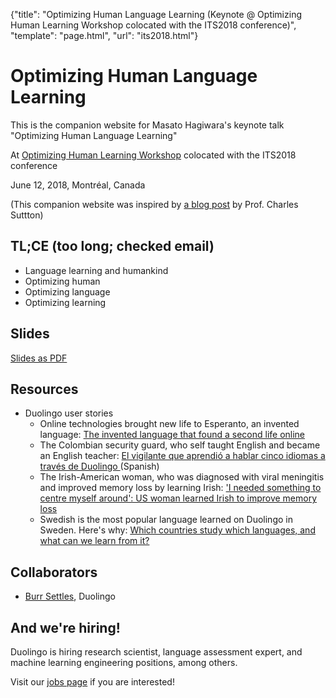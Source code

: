 {"title": "Optimizing Human Language Learning (Keynote @ Optimizing Human Learning Workshop colocated with the ITS2018 conference)", "template": "page.html", "url": "its2018.html"}

# Optimizing Human Language Learning

This is the companion website for Masato Hagiwara's keynote talk "Optimizing Human Language Learning"  

At [Optimizing Human Learning Workshop](https://humanlearn.io/) colocated with the ITS2018 conference

June 12, 2018, Montréal, Canada

(This companion website was inspired by [a blog post](http://www.theexclusive.org/2016/12/on-creating-companion-web-site-for-talks.html) by Prof. Charles Suttton)

## TL;CE (too long; checked email)

- Language learning and humankind
- Optimizing human
- Optimizing language
- Optimizing learning 

## Slides

[Slides as PDF](/files/201806_OptimizingHumanLearning_Hagiwara.pdf)

## Resources

- Duolingo user stories
	- Online technologies brought new life to Esperanto, an invented language: [The invented language that found a second life online](http://www.bbc.com/future/story/20180110-the-invented-language-that-found-a-second-life-online)
	- The Colombian security guard, who self taught English and became an English teacher: [El vigilante que aprendió a hablar cinco idiomas a través de Duolingo
](https://www.semana.com/educacion/articulo/el-vigilante-de-seguridad-que-aprendio-a-hablar-cinco-idiomas-a-traves-de-duolingo-y-aplicaciones/518081) (Spanish)   
	- The Irish-American woman, who was diagnosed with viral meningitis and improved memory loss by learning Irish:  ['I needed something to centre myself around': US woman learned Irish to improve memory loss](
http://www.thejournal.ie/us-woman-learning-irish-3349879-Apr2017/)
	- Swedish is the most popular language learned on Duolingo in Sweden. Here's why: [Which countries study which languages, and what can we learn from it?](http://making.duolingo.com/which-countries-study-which-languages-and-what-can-we-learn-from-it)

## Collaborators

- [Burr Settles](http://burrsettles.com/), Duolingo

## And we're hiring!

Duolingo is hiring research scientist, language assessment expert, and machine learning engineering positions, among others.

Visit our [jobs page](https://www.duolingo.com/jobs) if you are interested!

 